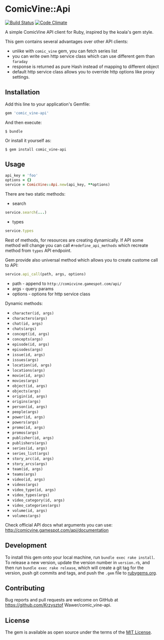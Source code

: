 # ComicVine::Api

[![Build Status](https://travis-ci.org/comics-apps/comic_vine-api.svg?branch=master)](https://travis-ci.org/comics-apps/comic_vine-api)
[![Code Climate](https://codeclimate.com/github/comics-apps/comic_vine-api.svg)](https://codeclimate.com/github/comics-apps/comic_vine-api)

A simple ComicVine API client for Ruby, inspired by the koala's gem style.

This gem contains several advantages over other API clients:
* unlike with `comic_vine` gem, you can fetch series list
* you can write own http service class which can use different gem than `faraday`
* response is returned as pure Hash instead of mapping to different object
* default http service class allows you to override http options like proxy settings.

## Installation

Add this line to your application's Gemfile:

```ruby
gem 'comic_vine-api'
```

And then execute:

    $ bundle

Or install it yourself as:

    $ gem install comic_vine-api

## Usage

```ruby
api_key = 'foo'
options = {}
service = ComicVine::Api.new(api_key, **options)
```

There are two static methods:

* search

```ruby
service.search(...)
```

* types

```ruby
service.types
```

Rest of methods, for resources are creating dynamically. If API some method will change you can call `#redefine_api_methods` which recreate method from `types` API endpoint.
 
Gem provide also universal method which allows you to create custome call to API:

```ruby
service.api_call(path, args, options)
```

* path - append to `http://comicvine.gamespot.com/api/`
* args - query params
* options - options for http service class

Dynamic methods:

* `character(id, args)`
* `characters(args)`
* `chat(id, args)`
* `chats(args)`
* `concept(id, args)`
* `concepts(args)`
* `episode(id, args)`
* `episodes(args)`
* `issue(id, args)`
* `issues(args)`
* `location(id, args)`
* `locations(args)`
* `movie(id, args)`
* `movies(args)`
* `object(id, args)`
* `objects(args)`
* `origin(id, args)`
* `origins(args)`
* `person(id, args)`
* `people(args)`
* `power(id, args)`
* `powers(args)`
* `promo(id, args)`
* `promos(args)`
* `publisher(id, args)`
* `publishers(args)`
* `series(id, args)`
* `series_list(args)`
* `story_arc(id, args)`
* `story_arcs(args)`
* `team(id, args)`
* `teams(args)`
* `video(id, args)`
* `videos(args)`
* `video_type(id, args)`
* `video_types(args)`
* `video_category(id, args)`
* `video_categories(args)`
* `volume(id, args)`
* `volumes(args)`

Check official API docs what arguments you can use: http://comicvine.gamespot.com/api/documentation


## Development

To install this gem onto your local machine, run `bundle exec rake install`. To release a new version, update the version number in `version.rb`, and then run `bundle exec rake release`, which will create a git tag for the version, push git commits and tags, and push the `.gem` file to [rubygems.org](https://rubygems.org).

## Contributing

Bug reports and pull requests are welcome on GitHub at https://github.com/Krzysztof Wawer/comic_vine-api.


## License

The gem is available as open source under the terms of the [MIT License](http://opensource.org/licenses/MIT).

